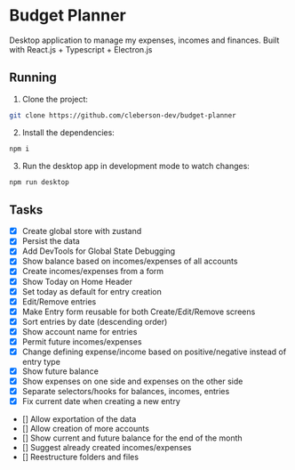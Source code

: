 # Budget Planner
Desktop application to manage my expenses, incomes and finances. Built with React.js + Typescript + Electron.js

## Running

1. Clone the project:
```bash
git clone https://github.com/cleberson-dev/budget-planner
```

2. Install the dependencies:
```bash
npm i
```

3. Run the desktop app in development mode to watch changes:
```bash
npm run desktop
```


## Tasks
- [X] Create global store with zustand
- [X] Persist the data
- [X] Add DevTools for Global State Debugging
- [X] Show balance based on incomes/expenses of all accounts
- [X] Create incomes/expenses from a form
- [X] Show Today on Home Header
- [X] Set today as default for entry creation
- [X] Edit/Remove entries
- [X] Make Entry form reusable for both Create/Edit/Remove screens
- [X] Sort entries by date (descending order)
- [X] Show account name for entries
- [X] Permit future incomes/expenses
- [X] Change defining expense/income based on positive/negative instead of entry type
- [X] Show future balance
- [X] Show expenses on one side and expenses on the other side
- [X] Separate selectors/hooks for balances, incomes, entries
- [X] Fix current date when creating a new entry
- [] Allow exportation of the data
- [] Allow creation of more accounts
- [] Show current and future balance for the end of the month
- [] Suggest already created incomes/expenses
- [] Reestructure folders and files